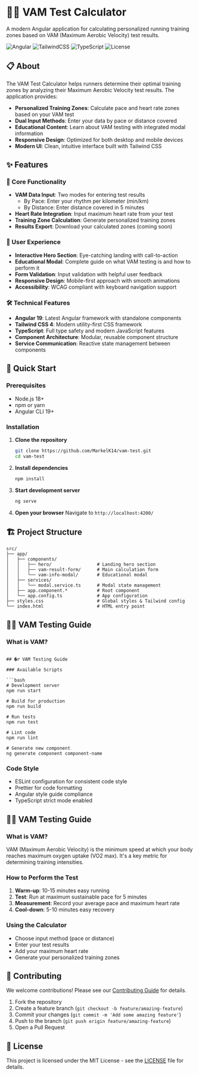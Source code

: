 # 🏃‍♂️ VAM Test Calculator

A modern Angular application for calculating personalized running training zones based on VAM (Maximum Aerobic Velocity) test results.

![Angular](https://img.shields.io/badge/Angular-19.1.5-red?logo=angular)
![TailwindCSS](https://img.shields.io/badge/TailwindCSS-4.1.14-blue?logo=tailwindcss)
![TypeScript](https://img.shields.io/badge/TypeScript-5.7.2-blue?logo=typescript)
![License](https://img.shields.io/badge/License-MIT-green)

## 📋 About

The VAM Test Calculator helps runners determine their optimal training zones by analyzing their Maximum Aerobic Velocity test results. The application provides:

- **Personalized Training Zones**: Calculate pace and heart rate zones based on your VAM test
- **Dual Input Methods**: Enter your data by pace or distance covered
- **Educational Content**: Learn about VAM testing with integrated modal information
- **Responsive Design**: Optimized for both desktop and mobile devices
- **Modern UI**: Clean, intuitive interface built with Tailwind CSS

## ✨ Features

### 🎯 Core Functionality
- **VAM Data Input**: Two modes for entering test results
  - By Pace: Enter your rhythm per kilometer (min/km)
  - By Distance: Enter distance covered in 5 minutes
- **Heart Rate Integration**: Input maximum heart rate from your test
- **Training Zone Calculation**: Generate personalized training zones
- **Results Export**: Download your calculated zones (coming soon)

### 🎨 User Experience
- **Interactive Hero Section**: Eye-catching landing with call-to-action
- **Educational Modal**: Complete guide on what VAM testing is and how to perform it
- **Form Validation**: Input validation with helpful user feedback
- **Responsive Design**: Mobile-first approach with smooth animations
- **Accessibility**: WCAG compliant with keyboard navigation support

### 🛠️ Technical Features
- **Angular 19**: Latest Angular framework with standalone components
- **Tailwind CSS 4**: Modern utility-first CSS framework
- **TypeScript**: Full type safety and modern JavaScript features
- **Component Architecture**: Modular, reusable component structure
- **Service Communication**: Reactive state management between components

## 🚀 Quick Start

### Prerequisites
- Node.js 18+ 
- npm or yarn
- Angular CLI 19+

### Installation

1. **Clone the repository**
   ```bash
   git clone https://github.com/MarkelK14/vam-test.git
   cd vam-test
   ```

2. **Install dependencies**
   ```bash
   npm install
   ```

3. **Start development server**
   ```bash
   ng serve
   ```

4. **Open your browser**
   Navigate to `http://localhost:4200/`

## 🏗️ Project Structure

```
src/
├── app/
│   ├── components/
│   │   ├── hero/                 # Landing hero section
│   │   ├── vam-result-form/      # Main calculation form
│   │   └── vam-info-modal/       # Educational modal
│   ├── services/
│   │   └── modal.service.ts      # Modal state management
│   ├── app.component.*           # Root component
│   └── app.config.ts             # App configuration
├── styles.css                    # Global styles & Tailwind config
└── index.html                    # HTML entry point
```

## 🏃‍♂️ VAM Testing Guide

### What is VAM?
```

## �‍♂️ VAM Testing Guide

### Available Scripts

```bash
# Development server
npm run start

# Build for production
npm run build

# Run tests
npm run test

# Lint code
npm run lint

# Generate new component
ng generate component component-name
```

### Code Style
- ESLint configuration for consistent code style
- Prettier for code formatting
- Angular style guide compliance
- TypeScript strict mode enabled

## 🏃‍♂️ VAM Testing Guide

### What is VAM?
VAM (Maximum Aerobic Velocity) is the minimum speed at which your body reaches maximum oxygen uptake (VO2 max). It's a key metric for determining training intensities.

### How to Perform the Test
1. **Warm-up**: 10-15 minutes easy running
2. **Test**: Run at maximum sustainable pace for 5 minutes
3. **Measurement**: Record your average pace and maximum heart rate
4. **Cool-down**: 5-10 minutes easy recovery

### Using the Calculator
- Choose input method (pace or distance)
- Enter your test results
- Add your maximum heart rate
- Generate your personalized training zones

## 🤝 Contributing

We welcome contributions! Please see our [Contributing Guide](CONTRIBUTING.md) for details.

1. Fork the repository
2. Create a feature branch (`git checkout -b feature/amazing-feature`)
3. Commit your changes (`git commit -m 'Add some amazing feature'`)
4. Push to the branch (`git push origin feature/amazing-feature`)
5. Open a Pull Request

## 📄 License

This project is licensed under the MIT License - see the [LICENSE](LICENSE) file for details.